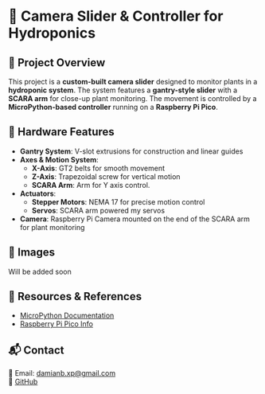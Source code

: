 # 🎥 Camera Slider & Controller for Hydroponics

## 📌 Project Overview
This project is a **custom-built camera slider** designed to monitor plants in a **hydroponic system**. The system features a **gantry-style slider** with a **SCARA arm** for close-up plant monitoring. The movement is controlled by a **MicroPython-based controller** running on a **Raspberry Pi Pico**.

## 🔧 Hardware Features
- **Gantry System**: V-slot extrusions for construction and linear guides
- **Axes & Motion System**:
  - **X-Axis**: GT2 belts for smooth movement
  - **Z-Axis**: Trapezoidal screw for vertical motion
  - **SCARA Arm**: Arm for Y axis control.
- **Actuators**:
  - **Stepper Motors**: NEMA 17 for precise motion control
  - **Servos**: SCARA arm powered my servos
- **Camera**: Raspberry Pi Camera mounted on the end of the SCARA arm for plant monitoring

## 📸 Images
Will be added soon

## 🔗 Resources & References
- [MicroPython Documentation](https://micropython.org/)
- [Raspberry Pi Pico Info](https://www.raspberrypi.com/products/raspberry-pi-pico/)

## 📬 Contact
📧 Email: damianb.xp@gmail.com  
🐙 [GitHub](https://github.com/damianbxp)  
